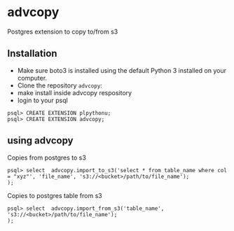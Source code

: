 # advcopy
Postgres extension to copy to/from s3

## Installation
* Make sure boto3 is installed using the default Python 3 installed on your computer.
* Clone the repository `advcopy`:
* make install inside advcopy respository
* login to your psql 
```
psql> CREATE EXTENSION plpythonu;
psql> CREATE EXTENSION advcopy;
```

## using advcopy 

Copies from postgres to s3
```postgresql
psql> select  advcopy.import_to_s3('select * from table_name where col = "xyz"', 'file_name', 's3://<bucket>/path/to/file_name');
);
```

Copies to postgres table from s3
```postgresql
psql> select  advcopy.import_from_s3('table_name', 's3://<bucket>/path/to/file_name');
);
```